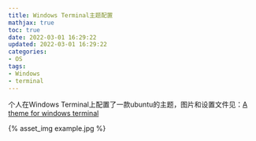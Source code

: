 ```yaml
---
title: Windows Terminal主题配置
mathjax: true
toc: true
date: 2022-03-01 16:29:22
updated: 2022-03-01 16:29:22
categories:
- OS
tags:
- Windows
- terminal
---
```


个人在Windows Terminal上配置了一款ubuntu的主题，图片和设置文件见：[A theme for windows terminal](https://github.com/TransformersWsz/theme_for_windows_terminal)

<!--more-->

{% asset_img example.jpg %}